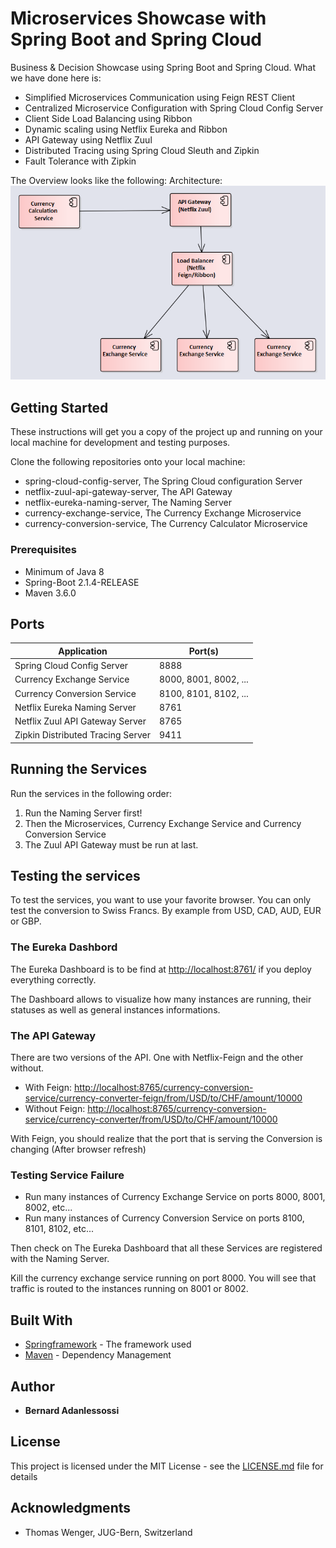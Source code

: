 # Microservices Showcase with Spring Boot and Spring Cloud
Business &amp; Decision Showcase using Spring Boot and Spring Cloud. What we have done here is:

* Simplified Microservices Communication using Feign REST Client
* Centralized Microservice Configuration with Spring Cloud Config Server
* Client Side Load Balancing using Ribbon
* Dynamic scaling using Netflix Eureka and Ribbon
* API Gateway using Netflix Zuul
* Distributed Tracing using Spring Cloud Sleuth and Zipkin
* Fault Tolerance with Zipkin

The Overview looks like the following:
Architecture:
![alt text][arch]

[arch]: assets/spring-cloud-route.PNG "The Architecture"

## Getting Started

These instructions will get you a copy of the project up and running on your local machine for development and testing purposes.

Clone the following repositories onto your local machine:

* spring-cloud-config-server, The Spring Cloud configuration Server
* netflix-zuul-api-gateway-server, The API Gateway
* netflix-eureka-naming-server, The Naming Server
* currency-exchange-service, The Currency Exchange Microservice
* currency-conversion-service, The Currency Calculator Microservice

### Prerequisites

* Minimum of Java 8
* Spring-Boot 2.1.4-RELEASE
* Maven 3.6.0

## Ports

Application | Port(s)
--- | --- 
Spring Cloud Config Server | 8888
Currency Exchange Service | 8000, 8001, 8002, ...
Currency Conversion Service | 8100, 8101, 8102, ...
Netflix Eureka Naming Server | 8761
Netflix Zuul API Gateway Server | 8765
Zipkin Distributed Tracing Server | 9411

## Running the Services

Run the services in the following order:

1. Run the Naming Server first!
2. Then the Microservices, Currency Exchange Service and Currency Conversion Service
3. The Zuul API Gateway must be run at last.

## Testing the services

To test the services, you want to use your favorite browser.
You can only test the conversion to Swiss Francs. By example from USD, CAD, AUD, EUR or GBP.

### The Eureka Dashbord
The Eureka Dashboard is to be find at <http://localhost:8761/> if you deploy everything correctly.

The Dashboard allows to visualize how many instances are running, their statuses as well as general instances informations.

### The API Gateway
There are two versions of the API. One with Netflix-Feign and the other without.

* With Feign: <http://localhost:8765/currency-conversion-service/currency-converter-feign/from/USD/to/CHF/amount/10000>
* Without Feign: <http://localhost:8765/currency-conversion-service/currency-converter/from/USD/to/CHF/amount/10000>

With Feign, you should realize that the port that is serving the Conversion is changing (After browser refresh)

### Testing Service Failure
* Run many instances of Currency Exchange Service on ports 8000, 8001, 8002, etc...
* Run many instances of Currency Conversion Service on ports 8100, 8101, 8102, etc...

Then check on The Eureka Dashboard that all these Services are registered with the Naming Server.

Kill the currency exchange service running on port 8000. You will see that traffic is routed to the instances running on 8001 or 8002.

## Built With

* [Springframework](https://spring.io/) - The framework used
* [Maven](https://maven.apache.org/) - Dependency Management

## Author

* **Bernard Adanlessossi**

## License

This project is licensed under the MIT License - see the [LICENSE.md](LICENSE.md) file for details

## Acknowledgments

* Thomas Wenger, JUG-Bern, Switzerland
